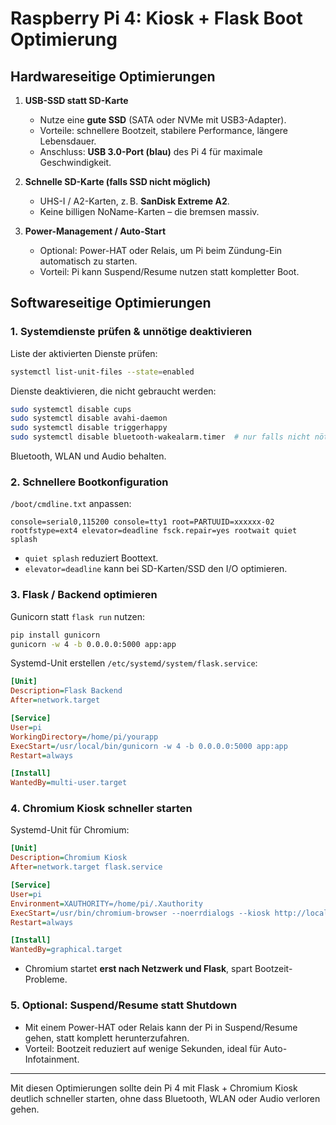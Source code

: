 # Raspberry Pi 4: Kiosk + Flask Boot Optimierung

## Hardwareseitige Optimierungen

1. **USB-SSD statt SD-Karte**

   * Nutze eine **gute SSD** (SATA oder NVMe mit USB3-Adapter).
   * Vorteile: schnellere Bootzeit, stabilere Performance, längere Lebensdauer.
   * Anschluss: **USB 3.0-Port (blau)** des Pi 4 für maximale Geschwindigkeit.

2. **Schnelle SD-Karte (falls SSD nicht möglich)**

   * UHS-I / A2-Karten, z. B. **SanDisk Extreme A2**.
   * Keine billigen NoName-Karten – die bremsen massiv.

3. **Power-Management / Auto-Start**

   * Optional: Power-HAT oder Relais, um Pi beim Zündung-Ein automatisch zu starten.
   * Vorteil: Pi kann Suspend/Resume nutzen statt kompletter Boot.

## Softwareseitige Optimierungen

### 1. Systemdienste prüfen & unnötige deaktivieren

Liste der aktivierten Dienste prüfen:

```bash
systemctl list-unit-files --state=enabled
```

Dienste deaktivieren, die nicht gebraucht werden:

```bash
sudo systemctl disable cups
sudo systemctl disable avahi-daemon
sudo systemctl disable triggerhappy
sudo systemctl disable bluetooth-wakealarm.timer  # nur falls nicht nötig
```

Bluetooth, WLAN und Audio behalten.

### 2. Schnellere Bootkonfiguration

`/boot/cmdline.txt` anpassen:

```text
console=serial0,115200 console=tty1 root=PARTUUID=xxxxxx-02 rootfstype=ext4 elevator=deadline fsck.repair=yes rootwait quiet splash
```

* `quiet splash` reduziert Boottext.
* `elevator=deadline` kann bei SD-Karten/SSD den I/O optimieren.

### 3. Flask / Backend optimieren

Gunicorn statt `flask run` nutzen:

```bash
pip install gunicorn
gunicorn -w 4 -b 0.0.0.0:5000 app:app
```

Systemd-Unit erstellen `/etc/systemd/system/flask.service`:

```ini
[Unit]
Description=Flask Backend
After=network.target

[Service]
User=pi
WorkingDirectory=/home/pi/yourapp
ExecStart=/usr/local/bin/gunicorn -w 4 -b 0.0.0.0:5000 app:app
Restart=always

[Install]
WantedBy=multi-user.target
```

### 4. Chromium Kiosk schneller starten

Systemd-Unit für Chromium:

```ini
[Unit]
Description=Chromium Kiosk
After=network.target flask.service

[Service]
User=pi
Environment=XAUTHORITY=/home/pi/.Xauthority
ExecStart=/usr/bin/chromium-browser --noerrdialogs --kiosk http://localhost:5000 --incognito --disable-translate --disable-features=TranslateUI
Restart=always

[Install]
WantedBy=graphical.target
```

* Chromium startet **erst nach Netzwerk und Flask**, spart Bootzeit-Probleme.

### 5. Optional: Suspend/Resume statt Shutdown

* Mit einem Power-HAT oder Relais kann der Pi in Suspend/Resume gehen, statt komplett herunterzufahren.
* Vorteil: Bootzeit reduziert auf wenige Sekunden, ideal für Auto-Infotainment.

---

Mit diesen Optimierungen sollte dein Pi 4 mit Flask + Chromium Kiosk deutlich schneller starten, ohne dass Bluetooth, WLAN oder Audio verloren gehen.
